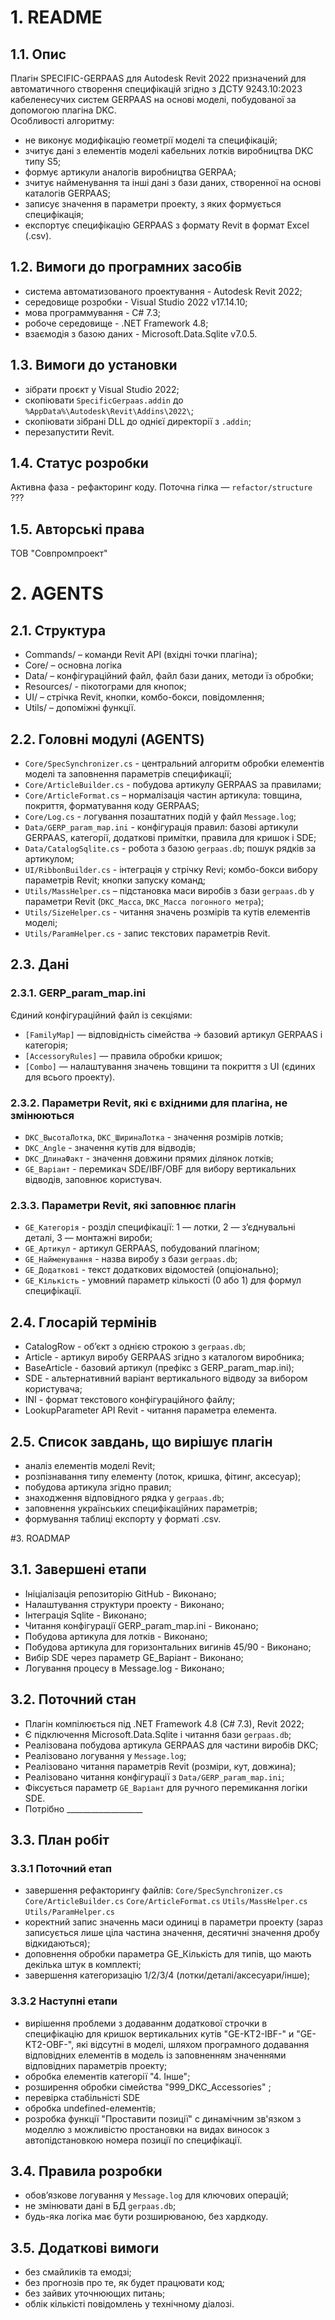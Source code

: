 # 1. README

## 1.1. Опис
Плагін SPECIFIC-GERPAAS для Autodesk Revit 2022 призначений для автоматичного створення специфікацій згідно з ДСТУ 9243.10:2023 кабеленесучих систем GERPAAS на основі моделі, побудованої за допомогою плагіна DKC.  
Особливості алгоритму:
 - не виконує модифікацію геометрії моделі та специфікацій;
 - зчитує дані з елементів моделі кабельних лотків виробництва DKC типу S5;
 - формує артикули аналогів виробництва GERPAA;
 - зчитує найменування та інші дані з бази даних, створенної на основі каталогів GERPAAS;
 - записує значення в параметри проекту, з яких формується специфікація;
 - експортує специфікацію GERPAAS з формату Revit в формат Excel (.csv).

## 1.2. Вимоги до програмних засобів
 - система автоматизованого проектування - Autodesk Revit 2022;
 - середовище розробки - Visual Studio 2022 v17.14.10;
 - мова программування - C# 7.3;
 - робоче середовище - .NET Framework 4.8;
 - взаємодія з базою даних - Microsoft.Data.Sqlite v7.0.5.

## 1.3. Вимоги до установки
 - зібрати проєкт у Visual Studio 2022;
 - скопіювати `SpecificGerpaas.addin` до `%AppData%\Autodesk\Revit\Addins\2022\`;
 - скопіювати зібрані DLL до однієї директорії з `.addin`;
 - перезапустити Revit.

## 1.4. Статус розробки
Активна фаза - рефакторинг коду.
Поточна гілка — `refactor/structure` ???

## 1.5. Авторські права
ТОВ "Совпромпроект"

# 2. AGENTS

## 2.1. Структура
 - Commands/ – команди Revit API (вхідні точки плагіна);
 - Core/ – основна логіка 
 - Data/ – конфігураційний файл, файл бази даних, методи їз обробки;
 - Resources/ - пікотограми для кнопок;
 - UI/ – стрічка Revit, кнопки, комбо-бокси, повідомлення;
 - Utils/ – допоміжні функції.

## 2.2. Головні модулі (AGENTS)
 - `Core/SpecSynchronizer.cs` - центральний алгоритм обробки елементів моделі та заповнення параметрів спецификації;
 - `Core/ArticleBuilder.cs` - побудова артикулу GERPAAS за правилами;
 - `Core/ArticleFormat.cs` – нормалізація частин артикула: товщина, покриття, форматування коду GERPAAS;
 - `Core/Log.cs` - логування позаштатних подій у файл `Message.log`;
 - `Data/GERP_param_map.ini` - конфігурація правил: базові артикули GERPAAS, категорії, додаткові примітки, правила для кришок і SDE;
 - `Data/CatalogSqlite.cs` - робота з базою `gerpaas.db`; пошук рядків за артикулом;
 - `UI/RibbonBuilder.cs` - інтеграція у стрічку Revi; комбо-бокси вибору параметрів Revit; кнопки запуску команд;
 - `Utils/MassHelper.cs` – підстановка маси виробів з бази `gerpaas.db` у параметри Revit (`DKC_Масса`, `DKC_Масса погонного метра`);
 - `Utils/SizeHelper.cs` - читання значень розмірів та кутів елементів моделі;
 - `Utils/ParamHelper.cs` - запис текстових параметрів Revit.

## 2.3. Дані

### 2.3.1. GERP_param_map.ini
Єдиний конфігураційний файл із секціями:
 - `[FamilyMap]` — відповідність сімейства → базовий артикул GERPAAS і категорія;
 - `[AccessoryRules]` — правила обробки кришок;
 - `[Combo]` — налаштування значень товщини та покриття з UI (єдиних для всього проекту).

### 2.3.2. Параметри Revit, які є вхідними для плагіна, не змінюються
 - `DKC_ВысотаЛотка`, `DKC_ШиринаЛотка` - значення розмірів лотків;
 - `DKC_Angle` - значення кутів для відводів;
 - `DKC_ДлинаФакт` - значення довжини прямих ділянок лотків;
 - `GE_Варіант` - перемикач SDE/IBF/OBF для вибору вертикальних відводів, заповнює користувач.

### 2.3.3. Параметри Revit, які заповнює плагін
 - `GE_Категорія` - розділ специфікації: 1 — лотки, 2 — з’єднувальні деталі, 3 — монтажні вироби;
 - `GE_Артикул` - артикул GERPAAS, побудований плагіном;
 - `GE_Найменування` - назва виробу з бази `gerpaas.db`;
 - `GE_Додаткові` - текст додаткових відомостей (опціонально);
 - `GE_Кількість` - умовний параметр кількості (0 або 1) для формул специфікації.

## 2.4. Глосарій термінів
 - CatalogRow - об’єкт з однією строкою з `gerpaas.db`;
 - Article - артикул виробу GERPAAS згідно з каталогом виробника;
 - BaseArticle - базовий артикул (префікс з GERP_param_map.ini);
 - SDE - альтернативний варіант вертикального відводу за вибором користувача;
 - INI - формат текстового конфігураційного файлу;
 - LookupParameter API Revit - читання параметра елемента.

## 2.5. Список завдань, що вирішує плагін
 - аналіз елементів моделі Revit;
 - розпізнавання типу елементу (лоток, кришка, фітинг, аксесуар);
 - побудова артикула згідно правил;
 - знаходження відповідного рядка у `gerpaas.db`;
 - заповнення українських специфікаційних параметрів;
 - формування таблиці експорту у форматі .csv.

#3. ROADMAP

## 3.1. Завершені етапи
 - Ініціалізація репозиторію GitHub - Виконано;
 - Налаштування структури проекту - Виконано;
 - Інтеграція Sqlite - Виконано;
 - Читання конфігурації GERP_param_map.ini - Виконано;
 - Побудова артикула для лотків - Виконано;
 - Побудова артикула для горизонтальних вигинів 45/90 - Виконано;
 - Вибір SDE через параметр GE_Варіант - Виконано;
 - Логування процесу в Message.log - Виконано;

## 3.2. Поточний стан
 - Плагін компілюється під .NET Framework 4.8 (C# 7.3), Revit 2022;
 - Є підключення Microsoft.Data.Sqlite і читання бази `gerpaas.db`;
 - Реалізована побудова артикула GERPAAS для частини виробів DKC;
 - Реалізовано логування у `Message.log`;
 - Реалізовано читання параметрів Revit (розміри, кут, довжина);
 - Реалізовано читання конфігурації з `Data/GERP_param_map.ini`;
 - Фіксується параметр `GE_Варіант` для ручного перемикання логіки SDE.
 - Потрібно ___________________

## 3.3. План робіт

### 3.3.1 Поточний етап
 - завершення рефакторингу файлів:
	`Core/SpecSynchronizer.cs`
	`Core/ArticleBuilder.cs`
	`Core/ArticleFormat.cs`
	`Utils/MassHelper.cs`
	`Utils/ParamHelper.cs`
 - коректний запис значеннь маси одиниці в параметри проекту (зараз записується лише ціла частина значення, десятичні значення дробу відкидаються);
 - доповнення обробки параметра GE_Кількість для типів, що мають декілька штук в комплекті;
 - завершення категоризацію 1/2/3/4 (лотки/деталі/аксесуари/інше);
 
### 3.3.2 Наступні етапи
 - вирішення проблеми з додаваннм додаткової строчки в специфікацію для кришок вертикальних кутів "GE-KT2-IBF-" и "GE-KT2-OBF-", які відсутні в моделі, шляхом програмного додавання відповідних елементів в модель із заповненням значеннями відповідних параметрів проекту;
 - обробка елементів категорії "4. Інше";
 - розширення обробки сімейства "999_DKC_Accessories" ;
 - перевірка стабільністі SDE
 - обробка undefined-елементів;
 - розробка функції "Проставити позиції" с динамічним зв'язком з моделлю з можливістю простановки на видах виносок з автопідстановкою номера позиції по специфікації.

## 3.4. Правила розробки
 - обов’язкове логування у `Message.log` для ключових операцій;
 - не змінювати дані в БД `gerpaas.db`;
 - будь-яка логіка має бути розширюваною, без хардкоду.

## 3.5. Додаткові вимоги
 - без смайликів та емодзі;
 - без прогнозів про те, як будет працювати код;
 - без зайвих уточнюющих питань;
 - облік кількісті повідомлень у технічному діалозі.

